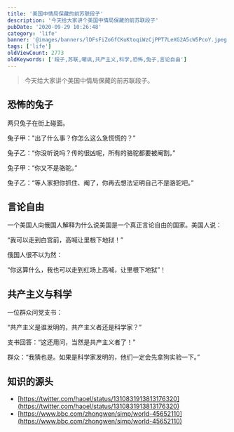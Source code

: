 ```yaml
---
title: '美国中情局保藏的前苏联段子'
description: '今天给大家讲个美国中情局保藏的前苏联段子'
pubDate: '2020-09-29 10:26:48'
category: 'life'
banner: '@images/banners/lDFsFiZo6fCKuKtoqiWzCjPPT7LeXG2A5cW5PcoY.jpeg'
tags: ['life']
oldViewCount: 2773
oldKeywords: ['段子,苏联,嘲讽,共产主义,科学,恐怖,兔子,言论自由']
---
```


> 今天给大家讲个美国中情局保藏的前苏联段子。

## 恐怖的兔子

两只兔子在街上碰面。

兔子甲："出了什么事？你怎么这么急慌慌的？”

兔子乙：“你没听说吗？传的很凶呢，所有的骆驼都要被阉割。”

兔子甲：“你又不是骆驼。”

兔子乙：“等人家把你抓住、阉了，你再去想法证明自己不是骆驼吧。”

## 言论自由

一个美国人向俄国人解释为什么说美国是一个真正言论自由的国家。美国人说：

“我可以走到白宫前，高喊让里根下地狱！”

俄国人很不以为然：

“你这算什么，我也可以走到红场上高喊，让里根下地狱”！

## 共产主义与科学

一位群众问党支书：

“共产主义是谁发明的，共产主义者还是科学家？”

支书回答：“这还用问，当然是共产主义者了！”

群众：“我猜也是。如果是科学家发明的，他们一定会先拿狗实验一下。”

## 知识的源头

- [https://twitter.com/haoel/status/1310831913813176320](https://twitter.com/haoel/status/1310831913813176320)
- [https://www.bbc.com/zhongwen/simp/world-45652110](https://www.bbc.com/zhongwen/simp/world-45652110)
